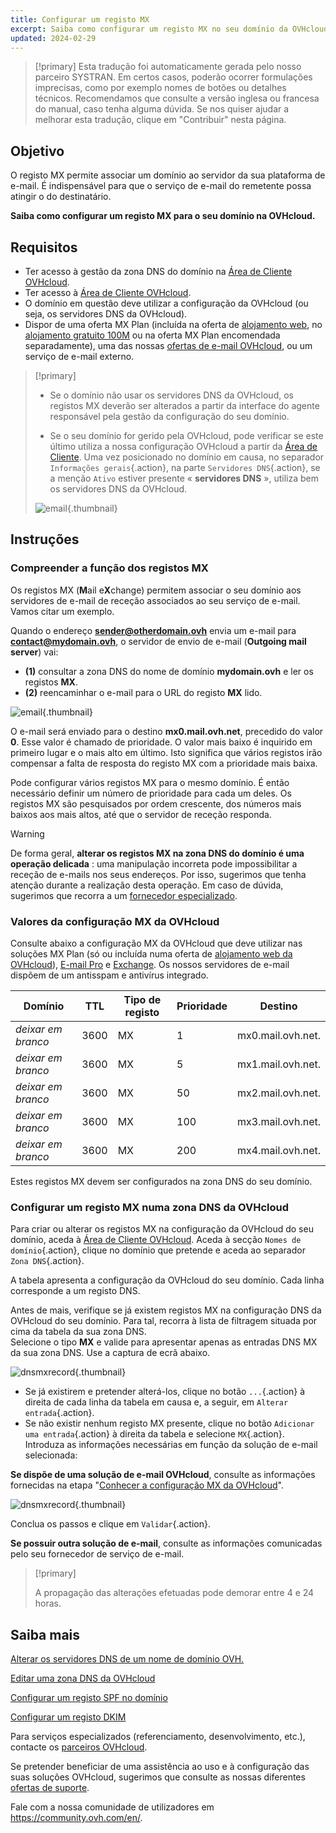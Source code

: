```yaml
---
title: Configurar um registo MX
excerpt: Saiba como configurar um registo MX no seu domínio da OVHcloud
updated: 2024-02-29
---
```


> [!primary]
> Esta tradução foi automaticamente gerada pelo nosso parceiro SYSTRAN. Em certos casos, poderão ocorrer formulações imprecisas, como por exemplo nomes de botões ou detalhes técnicos. Recomendamos que consulte a versão inglesa ou francesa do manual, caso tenha alguma dúvida. Se nos quiser ajudar a melhorar esta tradução, clique em "Contribuir" nesta página.
>

## Objetivo

O registo MX permite associar um domínio ao servidor da sua plataforma de e-mail. É indispensável para que o serviço de e-mail do remetente possa atingir o do destinatário.

**Saiba como configurar um registo MX para o seu domínio na OVHcloud.**

## Requisitos

- Ter acesso à gestão da zona DNS do domínio na [Área de Cliente OVHcloud](/links/manager).
- Ter acesso à [Área de Cliente OVHcloud](/links/manager).
- O domínio em questão deve utilizar a configuração da OVHcloud (ou seja, os servidores DNS da OVHcloud).
- Dispor de uma oferta MX Plan (incluída na oferta de [alojamento web](https://www.ovhcloud.com/pt/web-hosting/), no [alojamento gratuito 100M](https://www.ovhcloud.com/pt/domains/free-web-hosting/) ou na oferta MX Plan encomendada separadamente), uma das nossas [ofertas de e-mail OVHcloud](https://www.ovhcloud.com/pt/emails/), ou um serviço de e-mail externo.

> [!primary]
>
> - Se o domínio não usar os servidores DNS da OVHcloud, os registos MX deverão ser alterados a partir da interface do agente responsável pela gestão da configuração do seu domínio.
>
> - Se o seu domínio for gerido pela OVHcloud, pode verificar se este último utiliza a nossa configuração OVHcloud a partir da [Área de Cliente](https://www.ovh.com/auth/?action=gotomanager&from=https://www.ovh.pt/pt/&ovhSubsidiary=pt). Uma vez posicionado no domínio em causa, no separador `Informações gerais`{.action}, na parte `Servidores DNS`{.action}, se a menção `Ativo` estiver presente « **servidores DNS** », utiliza bem os servidores DNS da OVHcloud.
>
> ![email](images/dns-servers-enabled.png){.thumbnail}

## Instruções

### Compreender a função dos registos MX

Os registos MX (**M**ail e**X**change) permitem associar o seu domínio aos servidores de e-mail de receção associados ao seu serviço de e-mail. Vamos citar um exemplo.

Quando o endereço **sender@otherdomain.ovh** envia um e-mail para **contact@mydomain.ovh**, o servidor de envio de e-mail (**Outgoing mail server**) vai:
- **(1)** consultar a zona DNS do nome de domínio **mydomain.ovh** e ler os registos **MX**.
- **(2)** reencaminhar o e-mail para o URL do registo **MX** lido.

![email](images/mx-dns-resolution.png){.thumbnail}

O e-mail será enviado para o destino **mx0.mail.ovh.net**, precedido do valor **0**. Esse valor é chamado de prioridade. O valor mais baixo é inquirido em primeiro lugar e o mais alto em último. Isto significa que vários registos irão compensar a falta de resposta do registo MX com a prioridade mais baixa.

Pode configurar vários registos MX para o mesmo domínio. É então necessário definir um número de prioridade para cada um deles. Os registos MX são pesquisados por ordem crescente, dos números mais baixos aos mais altos, até que o servidor de receção responda.

> [!warning]
>
> De forma geral, **alterar os registos MX na zona DNS do domínio é uma operação delicada** : uma manipulação incorreta pode impossibilitar a receção de e-mails nos seus endereços. Por isso, sugerimos que tenha atenção durante a realização desta operação.
> Em caso de dúvida, sugerimos que recorra a um [fornecedor especializado](/links/partner).

### Valores da configuração MX da OVHcloud <a name="mxovhcloud"></a>

Consulte abaixo a configuração MX da OVHcloud que deve utilizar nas soluções MX Plan (só ou incluída numa oferta de [alojamento web da OVHcloud](https://www.ovhcloud.com/pt/web-hosting/)), [E-mail Pro](https://www.ovhcloud.com/pt/emails/email-pro/) e [Exchange](https://www.ovhcloud.com/pt/emails/). Os nossos servidores de e-mail dispõem de um antisspam e antivírus integrado.

|Domínio|TTL|Tipo de registo|Prioridade|Destino|
|---|---|---|---|---|
|*deixar em branco*|3600|MX|1|mx0.mail.ovh.net.|
|*deixar em branco*|3600|MX|5|mx1.mail.ovh.net.|
|*deixar em branco*|3600|MX|50|mx2.mail.ovh.net.|
|*deixar em branco*|3600|MX|100|mx3.mail.ovh.net.|
|*deixar em branco*|3600|MX|200|mx4.mail.ovh.net.|

Estes registos MX devem ser configurados na zona DNS do seu domínio.

### Configurar um registo MX numa zona DNS da OVHcloud

Para criar ou alterar os registos MX na configuração da OVHcloud do seu domínio, aceda à [Área de Cliente OVHcloud](/links/manager). Aceda à secção `Nomes de domínio`{.action}, clique no domínio que pretende e aceda ao separador `Zona DNS`{.action}.

A tabela apresenta a configuração da OVHcloud do seu domínio. Cada linha corresponde a um registo DNS.

Antes de mais, verifique se já existem registos MX na configuração DNS da OVHcloud do seu domínio. Para tal, recorra à lista de filtragem situada por cima da tabela da sua zona DNS.<br>
Selecione o tipo **MX** e valide para apresentar apenas as entradas DNS MX da sua zona DNS. Use a captura de ecrã abaixo.

![dnsmxrecord](images/mx-entries-research.png){.thumbnail}

- Se já existirem e pretender alterá-los, clique no botão `...`{.action} à direita de cada linha da tabela em causa e, a seguir, em `Alterar entrada`{.action}.
- Se não existir nenhum registo MX presente, clique no botão `Adicionar uma entrada`{.action} à direita da tabela e selecione `MX`{.action}. Introduza as informações necessárias em função da solução de e-mail selecionada:

**Se dispõe de uma solução de e-mail OVHcloud**, consulte as informações fornecidas na etapa "[Conhecer a configuração MX da OVHcloud](#mxovhcloud)".

![dnsmxrecord](images/modify-a-dns-zone-record-mx-step-1.png){.thumbnail}

Conclua os passos e clique em `Validar`{.action}.

**Se possuir outra solução de e-mail**, consulte as informações comunicadas pelo seu fornecedor de serviço de e-mail.

> [!primary]
>
> A propagação das alterações efetuadas pode demorar entre 4 e 24 horas.
>

## Saiba mais

[Alterar os servidores DNS de um nome de domínio OVH.](/pages/web_cloud/domains/dns_server_general_information)

[Editar uma zona DNS da OVHcloud](/pages/web_cloud/domains/dns_zone_edit)

[Configurar um registo SPF no domínio](/pages/web_cloud/domains/dns_zone_spf)

[Configurar um registo DKIM](/pages/web_cloud/domains/dns_zone_dkim)

Para serviços especializados (referenciamento, desenvolvimento, etc.), contacte os [parceiros OVHcloud](https://partner.ovhcloud.com/pt/).

Se pretender beneficiar de uma assistência ao uso e à configuração das suas soluções OVHcloud, sugerimos que consulte as nossas diferentes [ofertas de suporte](/links/support).

Fale com a nossa comunidade de utilizadores em <https://community.ovh.com/en/>.